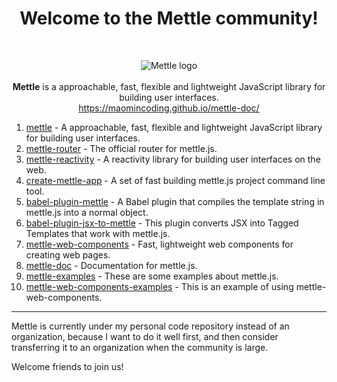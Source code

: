 <h1 align="center">Welcome to the <span>Mettle</span> community!</h1>
<br/>
<p align="center">
  <img src="https://maomincoding.github.io/mettle-doc/logo.png" alt="Mettle logo">
  <br/><br/>
  <b>Mettle</b> is a approachable, fast, flexible and lightweight JavaScript library for building user interfaces.
  <br/>
  <a href="https://maomincoding.github.io/mettle-doc/">https://maomincoding.github.io/mettle-doc/</a>
</p>

1. [mettle](https://github.com/maomincoding/mettle) - A approachable, fast, flexible and lightweight JavaScript library for building user interfaces.
2. [mettle-router](https://github.com/maomincoding/mettle-router) - The official router for mettle.js.
3. [mettle-reactivity](https://github.com/maomincoding/mettle-reactivity) - A reactivity library for building user interfaces on the web.
4. [create-mettle-app](https://github.com/maomincoding/create-mettle-app) - A set of fast building mettle.js project command line tool.
5. [babel-plugin-mettle](https://github.com/maomincoding/babel-plugin-mettle) - A Babel plugin that compiles the template string in mettle.js into a normal object.
6. [babel-plugin-jsx-to-mettle](https://github.com/maomincoding/babel-plugin-jsx-to-mettle) - This plugin converts JSX into Tagged Templates that work with mettle.js.
7. [mettle-web-components](https://github.com/maomincoding/mettle-web-components) - Fast, lightweight web components for creating web pages.
8. [mettle-doc](https://github.com/maomincoding/mettle-doc) - Documentation for mettle.js.
9. [mettle-examples](https://github.com/maomincoding/mettle-examples) - These are some examples about mettle.js.
10. [mettle-web-components-examples](https://github.com/maomincoding/mettle-web-components-examples) - This is an example of using mettle-web-components.

*** 

Mettle is currently under my personal code repository instead of an organization, because I want to do it well first, and then consider transferring it to an organization when the community is large.

Welcome friends to join us!

